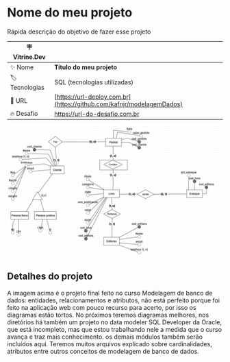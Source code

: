 # Nome do meu projeto

Rápida descrição do objetivo de fazer esse projeto

| :placard: Vitrine.Dev |     |
| -------------  | --- |
| :sparkles: Nome        | **Titulo do meu projeto**
| :label: Tecnologias | SQL (tecnologias utilizadas)
| :rocket: URL         | [https://url-deploy.com.br](https://github.com/kafnjr/modelagemDados)
| :fire: Desafio     | https://url-do-desafio.com.br

<!-- Inserir imagem com a #vitrinedev ao final do link -->
![projeto final curso 1 modelagem de dados](https://github.com/kafnjr/modelagemDados/blob/main/modelagem_entidades/projetoCompleto_brModeloOnline.png)

## Detalhes do projeto

A imagem acima é o projeto final feito no curso Modelagem de banco de dados: entidades, relacionamentos e atributos, não está perfeito porque foi feito na aplicação web com pouco recurso para acerto, por isso os diagramas estão tortos. No próximos teremos diagramas melhores, nos diretórios há também um projeto no data modeler SQL Developer da Oracle, que está incompleto, mas que estou trabalhando nele a medida que o curso avança e traz mais conhecimento. os demais módulos também serão incluídos aqui.
Teremos muitos arquivos explicado sobre cardinalidades, atributos entre outros conceitos de modelagem de banco de dados.
